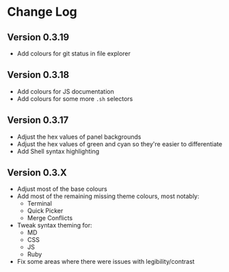 # Change Log

## Version 0.3.19
- Add colours for git status in file explorer

## Version 0.3.18
- Add colours for JS documentation
- Add colours for some more `.sh` selectors

## Version 0.3.17
- Adjust the hex values of panel backgrounds
- Adjust the hex values of green and cyan so they're easier to differentiate
- Add Shell syntax highlighting

## Version 0.3.X
- Adjust most of the base colours
- Add most of the remaining missing theme colours, most notably:
  - Terminal
  - Quick Picker
  - Merge Conflicts
- Tweak syntax theming for:
  - MD
  - CSS
  - JS
  - Ruby
- Fix some areas where there were issues with legibility/contrast

